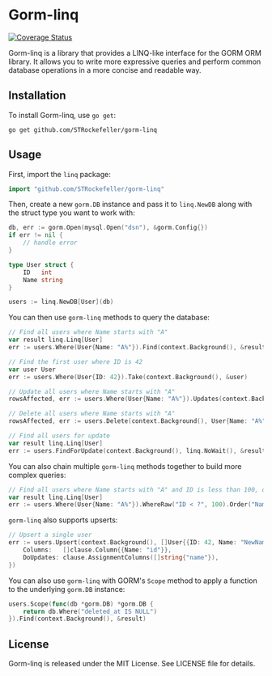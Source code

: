 # Gorm-linq

[![Coverage Status](https://coveralls.io/repos/github/STRockefeller/gorm-linq/badge.svg)](https://coveralls.io/github/STRockefeller/gorm-linq)

Gorm-linq is a library that provides a LINQ-like interface for the GORM ORM library. It allows you to write more expressive queries and perform common database operations in a more concise and readable way.

## Installation

To install Gorm-linq, use `go get`:

```
go get github.com/STRockefeller/gorm-linq
```

## Usage

First, import the `linq` package:

```go
import "github.com/STRockefeller/gorm-linq"
```

Then, create a new `gorm.DB` instance and pass it to `linq.NewDB` along with the struct type you want to work with:

```go
db, err := gorm.Open(mysql.Open("dsn"), &gorm.Config{})
if err != nil {
    // handle error
}

type User struct {
    ID   int
    Name string
}

users := linq.NewDB[User](db)
```

You can then use `gorm-linq` methods to query the database:

```go
// Find all users where Name starts with "A"
var result linq.Linq[User]
err := users.Where(User{Name: "A%"}).Find(context.Background(), &result)

// Find the first user where ID is 42
var user User
err := users.Where(User{ID: 42}).Take(context.Background(), &user)

// Update all users where Name starts with "A"
rowsAffected, err := users.Where(User{Name: "A%"}).Updates(context.Background(), User{Name: "NewName"})

// Delete all users where Name starts with "A"
rowsAffected, err := users.Delete(context.Background(), User{Name: "A%"})

// Find all users for update
var result linq.Linq[User]
err := users.FindForUpdate(context.Background(), linq.NoWait(), &result)
```

You can also chain multiple `gorm-linq` methods together to build more complex queries:

```go
// Find all users where Name starts with "A" and ID is less than 100, ordered by Name
var result linq.Linq[User]
err := users.Where(User{Name: "A%"}).WhereRaw("ID < ?", 100).Order("Name").Find(context.Background(), &result)
```

`gorm-linq` also supports upserts:

```go
// Upsert a single user
err := users.Upsert(context.Background(), []User{{ID: 42, Name: "NewName"}}, clause.OnConflict{
    Columns:   []clause.Column{{Name: "id"}},
    DoUpdates: clause.AssignmentColumns([]string{"name"}),
})
```

You can also use `gorm-linq` with GORM's `Scope` method to apply a function to the underlying `gorm.DB` instance:

```go
users.Scope(func(db *gorm.DB) *gorm.DB {
    return db.Where("deleted_at IS NULL")
}).Find(context.Background(), &result)
```

## License

Gorm-linq is released under the MIT License. See LICENSE file for details.
